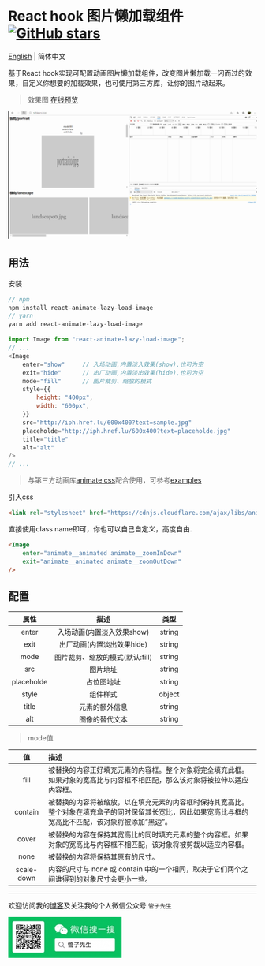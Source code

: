 # React hook 图片懒加载组件 [![GitHub stars](https://img.shields.io/github/stars/jiaiyan/react-animate-lazy-load-image)](https://github.com/jiaiyan/react-animate-lazy-load-image/stargazers)
[English](./README.md) | 简体中文

基于React hook实现可配置动画图片懒加载组件，改变图片懒加载一闪而过的效果，自定义你想要的加载效果，也可使用第三方库，让你的图片动起来。

> 效果图 [在线预览](https://jiaiyan.github.io/react-animate-lazy-load-image/)

<div align="center">
  <img src="./pics/react-lazy-load-image.gif"/>
</div>

## 用法
安装
```javascript
// npm
npm install react-animate-lazy-load-image
// yarn
yarn add react-animate-lazy-load-image
```
```javascript
import Image from "react-animate-lazy-load-image";
// ...
<Image
    enter="show"     // 入场动画,内置淡入效果(show),也可为空
    exit="hide"      // 出厂动画,内置淡出效果(hide),也可为空
    mode="fill"      // 图片裁剪、缩放的模式
    style={{
        height: "400px",
        width: "600px",
    }}
    src="http://iph.href.lu/600x400?text=sample.jpg"
    placeholde="http://iph.href.lu/600x400?text=placeholde.jpg"
    title="title"
    alt="alt"
/>
// ...
```
> 与第三方动画库[animate.css](https://animate.style/)配合使用，可参考[examples](./examples)

引入css
```html
<link rel="stylesheet" href="https://cdnjs.cloudflare.com/ajax/libs/animate.css/4.0.0/animate.min.css"/>
```
直接使用class name即可，你也可以自己自定义，高度自由.
```html
<Image
    enter="animate__animated animate__zoomInDown"
    exit="animate__animated animate__zoomOutDown"
/>
```
## 配置

| 属性          | 描述            | 类型    |
| :----------: | :------------:   | :---: |
| enter        |  入场动画(内置淡入效果show)        | string  |
| exit         |  出厂动画(内置淡出效果hide)        | string  |
| mode         |  图片裁剪、缩放的模式(默认:fill)    | string  |
| src          |  图片地址        | string  |
| placeholde   |  占位图地址      | string  |
| style        |  组件样式        | object  |
| title        |  元素的额外信息   | string |
| alt          |  图像的替代文本   | string |

> mode值

|  值  | 描述  |
|:---: | :-- |
| fill | 被替换的内容正好填充元素的内容框。整个对象将完全填充此框。如果对象的宽高比与内容框不相匹配，那么该对象将被拉伸以适应内容框。 |
|  contain | 被替换的内容将被缩放，以在填充元素的内容框时保持其宽高比。 整个对象在填充盒子的同时保留其长宽比，因此如果宽高比与框的宽高比不匹配，该对象将被添加“黑边”。|
| cover  | 被替换的内容在保持其宽高比的同时填充元素的整个内容框。如果对象的宽高比与内容框不相匹配，该对象将被剪裁以适应内容框。 |
| none | 被替换的内容将保持其原有的尺寸。 |
| scale-down | 内容的尺寸与 none 或 contain 中的一个相同，取决于它们两个之间谁得到的对象尺寸会更小一些。 |

------
欢迎访问我的[博客](https://www.jiaiyan.com/)及关注我的个人微信公众号 `管子先生`
<div align="left">
  <img src="./pics/wechat.jpg"/>
</div>